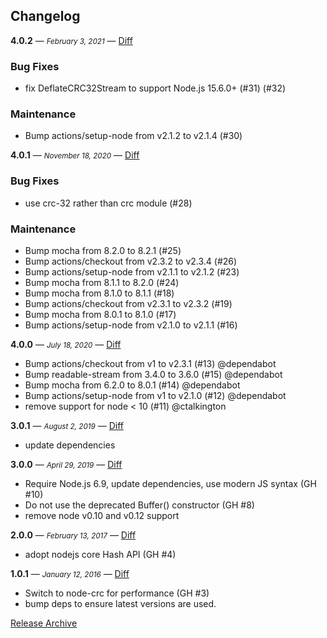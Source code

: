 ## Changelog

**4.0.2** — <small>_February 3, 2021_</small> — [Diff](https://github.com/archiverjs/node-crc32-stream/compare/4.0.1...4.0.2)

### Bug Fixes

- fix DeflateCRC32Stream to support Node.js 15.6.0+ (#31) (#32)

### Maintenance

- Bump actions/setup-node from v2.1.2 to v2.1.4 (#30)

**4.0.1** — <small>_November 18, 2020_</small> — [Diff](https://github.com/archiverjs/node-crc32-stream/compare/4.0.0...4.0.1)

### Bug Fixes

- use crc-32 rather than crc module (#28)

### Maintenance

- Bump mocha from 8.2.0 to 8.2.1 (#25)
- Bump actions/checkout from v2.3.2 to v2.3.4 (#26)
- Bump actions/setup-node from v2.1.1 to v2.1.2 (#23)
- Bump mocha from 8.1.1 to 8.2.0 (#24)
- Bump mocha from 8.1.0 to 8.1.1 (#18)
- Bump actions/checkout from v2.3.1 to v2.3.2 (#19)
- Bump mocha from 8.0.1 to 8.1.0 (#17)
- Bump actions/setup-node from v2.1.0 to v2.1.1 (#16)

**4.0.0** — <small>_July 18, 2020_</small> — [Diff](https://github.com/archiverjs/node-crc32-stream/compare/3.0.1...4.0.0)

* Bump actions/checkout from v1 to v2.3.1 (#13) @dependabot
* Bump readable-stream from 3.4.0 to 3.6.0 (#15) @dependabot
* Bump mocha from 6.2.0 to 8.0.1 (#14) @dependabot
* Bump actions/setup-node from v1 to v2.1.0 (#12) @dependabot
* remove support for node < 10 (#11) @ctalkington

**3.0.1** — <small>_August 2, 2019_</small> — [Diff](https://github.com/archiverjs/node-crc32-stream/compare/3.0.0...3.0.1)

- update dependencies

**3.0.0** — <small>_April 29, 2019_</small> — [Diff](https://github.com/archiverjs/node-crc32-stream/compare/2.0.0...3.0.0)

- Require Node.js 6.9, update dependencies, use modern JS syntax (GH #10)
- Do not use the deprecated Buffer() constructor (GH #8)
- remove node v0.10 and v0.12 support

**2.0.0** — <small>_February 13, 2017_</small> — [Diff](https://github.com/archiverjs/node-crc32-stream/compare/1.0.1...2.0.0)

- adopt nodejs core Hash API (GH #4)

**1.0.1** — <small>_January 12, 2016_</small> — [Diff](https://github.com/archiverjs/node-crc32-stream/compare/1.0.0...1.0.1)

- Switch to node-crc for performance (GH #3)
- bump deps to ensure latest versions are used.

[Release Archive](https://github.com/archiverjs/node-crc32-stream/releases)
